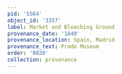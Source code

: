 ```yaml
---
pid: '5564'
object_id: '3357'
label: Market and Bleaching Ground
provenance_date: '1849'
provenance_location: Spain, Madrid
provenance_text: Prado Museum
order: '0820'
collection: provenance
---
```

